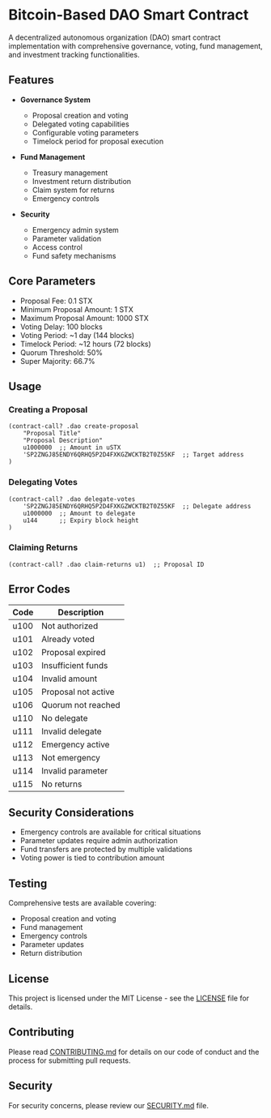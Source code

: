 # Bitcoin-Based DAO Smart Contract

A decentralized autonomous organization (DAO) smart contract implementation with comprehensive governance, voting, fund management, and investment tracking functionalities.

## Features

- **Governance System**
  - Proposal creation and voting
  - Delegated voting capabilities
  - Configurable voting parameters
  - Timelock period for proposal execution

- **Fund Management**
  - Treasury management
  - Investment return distribution
  - Claim system for returns
  - Emergency controls

- **Security**
  - Emergency admin system
  - Parameter validation
  - Access control
  - Fund safety mechanisms

## Core Parameters

- Proposal Fee: 0.1 STX
- Minimum Proposal Amount: 1 STX
- Maximum Proposal Amount: 1000 STX
- Voting Delay: 100 blocks
- Voting Period: ~1 day (144 blocks)
- Timelock Period: ~12 hours (72 blocks)
- Quorum Threshold: 50%
- Super Majority: 66.7%

## Usage

### Creating a Proposal

```clarity
(contract-call? .dao create-proposal
    "Proposal Title"
    "Proposal Description"
    u1000000  ;; Amount in uSTX
    'SP2ZNGJ85ENDY6QRHQ5P2D4FXKGZWCKTB2T0Z55KF  ;; Target address
)
```

### Delegating Votes

```clarity
(contract-call? .dao delegate-votes
    'SP2ZNGJ85ENDY6QRHQ5P2D4FXKGZWCKTB2T0Z55KF  ;; Delegate address
    u1000000  ;; Amount to delegate
    u144      ;; Expiry block height
)
```

### Claiming Returns

```clarity
(contract-call? .dao claim-returns u1)  ;; Proposal ID
```

## Error Codes

| Code | Description |
|------|-------------|
| u100 | Not authorized |
| u101 | Already voted |
| u102 | Proposal expired |
| u103 | Insufficient funds |
| u104 | Invalid amount |
| u105 | Proposal not active |
| u106 | Quorum not reached |
| u110 | No delegate |
| u111 | Invalid delegate |
| u112 | Emergency active |
| u113 | Not emergency |
| u114 | Invalid parameter |
| u115 | No returns |

## Security Considerations

- Emergency controls are available for critical situations
- Parameter updates require admin authorization
- Fund transfers are protected by multiple validations
- Voting power is tied to contribution amount

## Testing

Comprehensive tests are available covering:
- Proposal creation and voting
- Fund management
- Emergency controls
- Parameter updates
- Return distribution

## License

This project is licensed under the MIT License - see the [LICENSE](LICENSE) file for details.

## Contributing

Please read [CONTRIBUTING.md](CONTRIBUTING.md) for details on our code of conduct and the process for submitting pull requests.

## Security

For security concerns, please review our [SECURITY.md](SECURITY.md) file.
